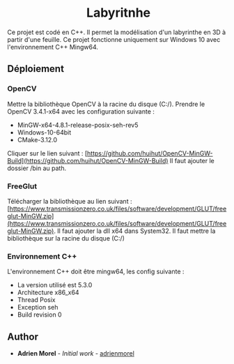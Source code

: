 <h1 align="center">
​    Labyritnhe
</h1>

Ce projet est codé en C++. Il permet la modélisation d'un labyrinthe en 3D à partir d'une feuille. Ce projet fonctionne uniquement sur Windows 10 avec l'environnement C++ Mingw64.

## Déploiement

### OpenCV

Mettre la bibliothèque OpenCV à la racine du disque (C:/). Prendre le OpenCV 3.4.1-x64 avec les configuration suivante :
- MinGW-x64-4.8.1-release-posix-seh-rev5
- Windows-10-64bit
- CMake-3.12.0

Cliquer sur le lien suivant : [https://github.com/huihut/OpenCV-MinGW-Build](https://github.com/huihut/OpenCV-MinGW-Build)
Il faut ajouter le dossier /bin au path.
### FreeGlut

Télécharger la bibliothèque au lien suivant : [https://www.transmissionzero.co.uk/files/software/development/GLUT/freeglut-MinGW.zip](https://www.transmissionzero.co.uk/files/software/development/GLUT/freeglut-MinGW.zip).
Il faut ajouter la dll x64 dans System32.
Il faut mettre la bibliothèque sur la racine du disque (C:/)
### Environnement C++

L'environnement C++ doit être mingw64, les config suivante :
- La version utilisé est 5.3.0
- Architecture x86_x64
- Thread Posix
- Exception seh
- Build revision 0


## Author

- **Adrien Morel** - *Initial work* - [adrienmorel](https://github.com/adrienmorel)

